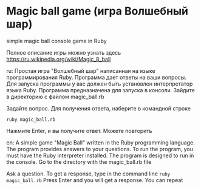 # Magic ball game (игра Волшебный шар)

simple magic ball console game in Ruby

Полное описание игры можно узнать здесь https://ru.wikipedia.org/wiki/Magic_8_ball

ru:
Простая игра "Волшебный шар" написанная на языке программирования Ruby. 
Программа дает ответы на ваши вопросы.
Для запуска программы у вас должен быть установлен интерпретатор языка Ruby.
Программа предназначена для запуска в консоли.
Зайдите в директорию с файлом magic_ball.rb

Задайте вопрос. 
Для получения ответа, наберите в командной строке
```
ruby magic_ball.rb
```
Нажмите Enter, и вы получите ответ.
Можете повторить

en:
A simple game "Magic Ball" written in the Ruby programming language.
The program provides answers to your questions.
To run the program, you must have the Ruby interpreter installed.
The program is designed to run in the console.
Go to the directory with the magic_ball.rb file

Ask a question.
To get a response, type in the command line
``
ruby magic_ball.rb
``
Press Enter and you will get a response.
You can repeat
